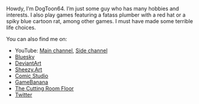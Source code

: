 Howdy, I’m DogToon64. I’m just some guy who has many hobbies and interests. I also play games featuring a fatass plumber with a red hat or a spiky blue cartoon rat, among other games. I must have made some terrible life choices.

You can also find me on:
* YouTube: <a href = "https://www.youtube.com/@DogToon64" target = "_blank">Main channel</a>, <a href = "https://www.youtube.com/@DogToon64sSideChannel" target = "_blank">Side channel</a>
* <a href = "https://bsky.app/profile/dogtoon64.bsky.social" target = "_blank">Bluesky</a>
* <a href = "https://www.deviantart.com/dogtoon64" target = "_blank">DeviantArt</a>
* <a href = "https://sheezy.art/dogtoon64" target = "_blank">Sheezy.Art</a>
* <a href = "https://comic.studio/u/DogToon64" target = "_blank">Comic Studio</a>
* <a href = "https://gamebanana.com/members/2982269" target = "_blank">GameBanana</a>
* <a href = "https://tcrf.net/User:DogToon64" target = "_blank">The Cutting Room Floor</a>
* <a href = "https://www.deviantart.com/dogtoon64" target = "_blank">Twitter</a>

<!---
DogToon64/DogToon64 is a ✨ special ✨ repository because its `README.md` (this file) appears on your GitHub profile.
You can click the Preview link to take a look at your changes.
--->

